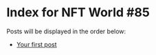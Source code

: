 # Index for NFT World #85
Posts will be displayed in the order below:

- [Your first post](./001-first.md)

